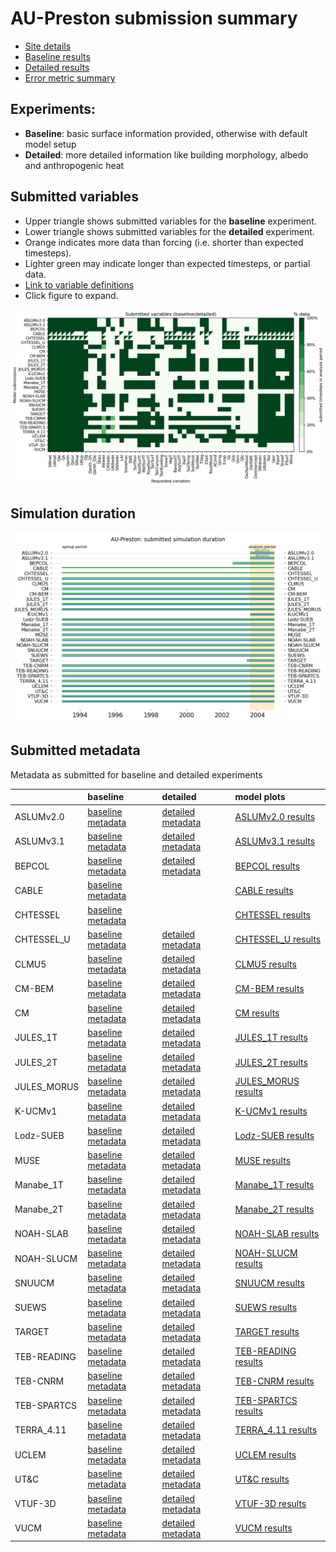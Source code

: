 
# AU-Preston submission summary

 - [Site details](https://urban-plumber.github.io/AU-Preston/)
 - [Baseline results](./baseline/index.md)
 - [Detailed results](./detailed/index.md)
 - [Error metric summary](./metrics/index.md)

## Experiments: 

 - **Baseline**: basic surface information provided, otherwise with default model setup
 - **Detailed**: more detailed information like building morphology, albedo and anthropogenic heat

## Submitted variables

- Upper triangle shows submitted variables for the **baseline** experiment.
- Lower triangle shows submitted variables for the **detailed** experiment.
- Orange indicates more data than forcing (i.e. shorter than expected timesteps).
- Lighter green may indicate longer than expected timesteps, or partial data.
- [Link to variable definitions](./modelattrs/variable_definitions.md)
- Click figure to expand.

[![Variables](./modelattrs/submitted_variables.png)](./modelattrs/submitted_variables.png)


## Simulation duration

[![spinup](./modelattrs/spinup_periods.png)](./modelattrs/spinup_periods.png)

## Submitted metadata

Metadata as submitted for baseline and detailed experiments

|             | baseline                                                                   | detailed                                                                   | model plots                                   |
|:------------|:---------------------------------------------------------------------------|:---------------------------------------------------------------------------|:----------------------------------------------|
| ASLUMv2.0   | [baseline metadata](./modelattrs/ASLUMv2.0_AU-Preston_baseline_attrs.md)   | [detailed metadata](./modelattrs/ASLUMv2.0_AU-Preston_detailed_attrs.md)   | [ASLUMv2.0 results](./ASLUMv2.0/index.md)     |
| ASLUMv3.1   | [baseline metadata](./modelattrs/ASLUMv3.1_AU-Preston_baseline_attrs.md)   | [detailed metadata](./modelattrs/ASLUMv3.1_AU-Preston_detailed_attrs.md)   | [ASLUMv3.1 results](./ASLUMv3.1/index.md)     |
| BEPCOL      | [baseline metadata](./modelattrs/BEPCOL_AU-Preston_baseline_attrs.md)      | [detailed metadata](./modelattrs/BEPCOL_AU-Preston_detailed_attrs.md)      | [BEPCOL results](./BEPCOL/index.md)           |
| CABLE       | [baseline metadata](./modelattrs/CABLE_AU-Preston_baseline_attrs.md)       |                                                                            | [CABLE results](./CABLE/index.md)             |
| CHTESSEL    | [baseline metadata](./modelattrs/CHTESSEL_AU-Preston_baseline_attrs.md)    |                                                                            | [CHTESSEL results](./CHTESSEL/index.md)       |
| CHTESSEL_U  | [baseline metadata](./modelattrs/CHTESSEL_U_AU-Preston_baseline_attrs.md)  | [detailed metadata](./modelattrs/CHTESSEL_U_AU-Preston_detailed_attrs.md)  | [CHTESSEL_U results](./CHTESSEL_U/index.md)   |
| CLMU5       | [baseline metadata](./modelattrs/CLMU5_AU-Preston_baseline_attrs.md)       | [detailed metadata](./modelattrs/CLMU5_AU-Preston_detailed_attrs.md)       | [CLMU5 results](./CLMU5/index.md)             |
| CM-BEM      | [baseline metadata](./modelattrs/CM-BEM_AU-Preston_baseline_attrs.md)      | [detailed metadata](./modelattrs/CM-BEM_AU-Preston_detailed_attrs.md)      | [CM-BEM results](./CM-BEM/index.md)           |
| CM          | [baseline metadata](./modelattrs/CM_AU-Preston_baseline_attrs.md)          | [detailed metadata](./modelattrs/CM_AU-Preston_detailed_attrs.md)          | [CM results](./CM/index.md)                   |
| JULES_1T    | [baseline metadata](./modelattrs/JULES_1T_AU-Preston_baseline_attrs.md)    | [detailed metadata](./modelattrs/JULES_1T_AU-Preston_detailed_attrs.md)    | [JULES_1T results](./JULES_1T/index.md)       |
| JULES_2T    | [baseline metadata](./modelattrs/JULES_2T_AU-Preston_baseline_attrs.md)    | [detailed metadata](./modelattrs/JULES_2T_AU-Preston_detailed_attrs.md)    | [JULES_2T results](./JULES_2T/index.md)       |
| JULES_MORUS | [baseline metadata](./modelattrs/JULES_MORUS_AU-Preston_baseline_attrs.md) | [detailed metadata](./modelattrs/JULES_MORUS_AU-Preston_detailed_attrs.md) | [JULES_MORUS results](./JULES_MORUS/index.md) |
| K-UCMv1     | [baseline metadata](./modelattrs/K-UCMv1_AU-Preston_baseline_attrs.md)     | [detailed metadata](./modelattrs/K-UCMv1_AU-Preston_detailed_attrs.md)     | [K-UCMv1 results](./K-UCMv1/index.md)         |
| Lodz-SUEB   | [baseline metadata](./modelattrs/Lodz-SUEB_AU-Preston_baseline_attrs.md)   | [detailed metadata](./modelattrs/Lodz-SUEB_AU-Preston_detailed_attrs.md)   | [Lodz-SUEB results](./Lodz-SUEB/index.md)     |
| MUSE        | [baseline metadata](./modelattrs/MUSE_AU-Preston_baseline_attrs.md)        | [detailed metadata](./modelattrs/MUSE_AU-Preston_detailed_attrs.md)        | [MUSE results](./MUSE/index.md)               |
| Manabe_1T   | [baseline metadata](./modelattrs/Manabe_1T_AU-Preston_baseline_attrs.md)   | [detailed metadata](./modelattrs/Manabe_1T_AU-Preston_detailed_attrs.md)   | [Manabe_1T results](./Manabe_1T/index.md)     |
| Manabe_2T   | [baseline metadata](./modelattrs/Manabe_2T_AU-Preston_baseline_attrs.md)   | [detailed metadata](./modelattrs/Manabe_2T_AU-Preston_detailed_attrs.md)   | [Manabe_2T results](./Manabe_2T/index.md)     |
| NOAH-SLAB   | [baseline metadata](./modelattrs/NOAH-SLAB_AU-Preston_baseline_attrs.md)   | [detailed metadata](./modelattrs/NOAH-SLAB_AU-Preston_detailed_attrs.md)   | [NOAH-SLAB results](./NOAH-SLAB/index.md)     |
| NOAH-SLUCM  | [baseline metadata](./modelattrs/NOAH-SLUCM_AU-Preston_baseline_attrs.md)  | [detailed metadata](./modelattrs/NOAH-SLUCM_AU-Preston_detailed_attrs.md)  | [NOAH-SLUCM results](./NOAH-SLUCM/index.md)   |
| SNUUCM      | [baseline metadata](./modelattrs/SNUUCM_AU-Preston_baseline_attrs.md)      | [detailed metadata](./modelattrs/SNUUCM_AU-Preston_detailed_attrs.md)      | [SNUUCM results](./SNUUCM/index.md)           |
| SUEWS       | [baseline metadata](./modelattrs/SUEWS_AU-Preston_baseline_attrs.md)       | [detailed metadata](./modelattrs/SUEWS_AU-Preston_detailed_attrs.md)       | [SUEWS results](./SUEWS/index.md)             |
| TARGET      | [baseline metadata](./modelattrs/TARGET_AU-Preston_baseline_attrs.md)      | [detailed metadata](./modelattrs/TARGET_AU-Preston_detailed_attrs.md)      | [TARGET results](./TARGET/index.md)           |
| TEB-READING | [baseline metadata](./modelattrs/TEB-READING_AU-Preston_baseline_attrs.md) | [detailed metadata](./modelattrs/TEB-READING_AU-Preston_detailed_attrs.md) | [TEB-READING results](./TEB-READING/index.md) |
| TEB-CNRM    | [baseline metadata](./modelattrs/TEB-CNRM_AU-Preston_baseline_attrs.md)    | [detailed metadata](./modelattrs/TEB-CNRM_AU-Preston_detailed_attrs.md)    | [TEB-CNRM results](./TEB-CNRM/index.md)       |
| TEB-SPARTCS | [baseline metadata](./modelattrs/TEB-SPARTCS_AU-Preston_baseline_attrs.md) | [detailed metadata](./modelattrs/TEB-SPARTCS_AU-Preston_detailed_attrs.md) | [TEB-SPARTCS results](./TEB-SPARTCS/index.md) |
| TERRA_4.11  | [baseline metadata](./modelattrs/TERRA_4.11_AU-Preston_baseline_attrs.md)  | [detailed metadata](./modelattrs/TERRA_4.11_AU-Preston_detailed_attrs.md)  | [TERRA_4.11 results](./TERRA_4.11/index.md)   |
| UCLEM       | [baseline metadata](./modelattrs/UCLEM_AU-Preston_baseline_attrs.md)       | [detailed metadata](./modelattrs/UCLEM_AU-Preston_detailed_attrs.md)       | [UCLEM results](./UCLEM/index.md)             |
| UT&C        | [baseline metadata](./modelattrs/UT&C_AU-Preston_baseline_attrs.md)        | [detailed metadata](./modelattrs/UT&C_AU-Preston_detailed_attrs.md)        | [UT&C results](./UT&C/index.md)               |
| VTUF-3D     | [baseline metadata](./modelattrs/VTUF-3D_AU-Preston_baseline_attrs.md)     | [detailed metadata](./modelattrs/VTUF-3D_AU-Preston_detailed_attrs.md)     | [VTUF-3D results](./VTUF-3D/index.md)         |
| VUCM        | [baseline metadata](./modelattrs/VUCM_AU-Preston_baseline_attrs.md)        | [detailed metadata](./modelattrs/VUCM_AU-Preston_detailed_attrs.md)        | [VUCM results](./VUCM/index.md)               |
